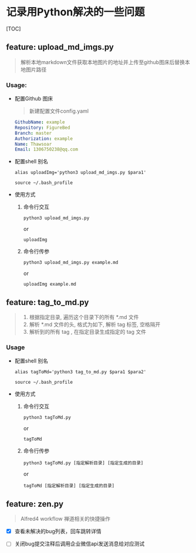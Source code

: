 # 记录用Python解决的一些问题

[TOC]

## feature: upload_md_imgs.py
> 解析本地markdown文件获取本地图片的地址并上传至github图床后替换本地图片路径

### Usage:


- 配置Github 图床
    > 新建配置文件config.yaml
    
    ```yaml
    GithubName: example
    Repository: FigureBed
    Branch: master
    Authorization: example
    Name: Thawsoar
    Email: 1306750238@qq.com
    ```

- 配置shell 别名
    ```shell
    alias uploadImg='python3 upload_md_imgs.py $para1'
    
    source ~/.bash_profile
    ```

- 使用方式
  1. 命令行交互
       ```shell
       python3 upload_md_imgs.py
       ```
       or
       ```shell
       uploadImg
       ```
  2. 命令行传参
       ```shell
       python3 upload_md_imgs.py example.md
       ```
       or
       ```shell
       uploadImg example.md
       ```

## feature: tag_to_md.py
> 1. 根据指定目录, 遍历这个目录下的所有 *.md 文件
> 2. 解析 *.md 文件的头, 格式为如下, 解析 tag 标签,   空格隔开
> 3. 解析到的所有 tag , 在指定目录生成指定的 tag 文件

### Usage

- 配置shell 别名
    ```shell
    alias tagToMd='python3 tag_to_md.py $para1 $para2'
    
    source ~/.bash_profile
    ```

- 使用方式
  1. 命令行交互
       ```shell
       python3 tagToMd.py
       ```
       or
       ```shell
       tagToMd
       ```
  2. 命令行传参
       ```shell
       python3 tagToMd.py [指定解析目录] [指定生成的目录]
       ```
       or
       ```shell
       tagToMd [指定解析目录] [指定生成的目录]
       ```

## feature: zen.py

> Alfred4 workflow  禅道相关的快捷操作

- [x] 查看未解决的bug列表，回车跳转详情
- [ ] 关闭bug提交注释后调用企业微信api发送消息给对应测试

